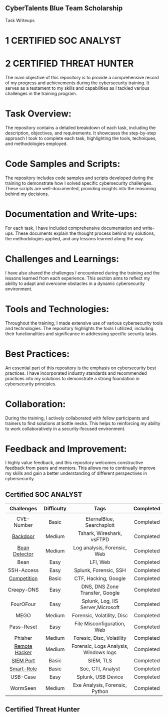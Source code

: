 ## CyberTalents Blue Team Scholarship
Task Writeups
# 1 CERTIFIED SOC ANALYST
# 2 CERTIFIED THREAT HUNTER
The main objective of this repository is to provide a comprehensive record of my progress and achievements during the cybersecurity training. It serves as a testament to my skills and capabilities as I tackled various challenges in the training program.

# Task Overview:
The repository contains a detailed breakdown of each task, including the description, objectives, and requirements. It showcases the step-by-step approach I took to complete each task, highlighting the tools, techniques, and methodologies employed.

# Code Samples and Scripts:
The repository includes code samples and scripts developed during the training to demonstrate how I solved specific cybersecurity challenges. These scripts are well-documented, providing insights into the reasoning behind my decisions.

# Documentation and Write-ups:
For each task, I have included comprehensive documentation and write-ups. These documents explain the thought process behind my solutions, the methodologies applied, and any lessons learned along the way.

# Challenges and Learnings:
I have also shared the challenges I encountered during the training and the lessons learned from each experience. This section aims to reflect my ability to adapt and overcome obstacles in a dynamic cybersecurity environment.

# Tools and Technologies:
Throughout the training, I made extensive use of various cybersecurity tools and technologies. The repository highlights the tools I utilized, including their functionalities and significance in addressing specific security tasks.

# Best Practices:
An essential part of this repository is the emphasis on cybersecurity best practices. I have incorporated industry standards and recommended practices into my solutions to demonstrate a strong foundation in cybersecurity principles.

# Collaboration:
During the training, I actively collaborated with fellow participants and trainers to find solutions at bottle necks. This helps to reinforcing my ability to work collaboratively in a security-focused environment.

# Feedback and Improvement:
I highly value feedback, and this repository welcomes constructive feedback from peers and mentors. This allows me to continually improve my skills and gain a better understanding of different perspectives in cybersecurity.


## Certified SOC ANALYST

| Challenges | Difficulty |                                                Tags                                                | Completed |
|:-------------:|:----------:|:--------------------------------------------------------------------------------------------------:|:---------:|
|               |            |                                                                                                    |           |
|     CVE-Number      |    Basic    |                                       EternalBlue, Searchsploit                                       | Completed |
|   [Backdoor](./SOC-ANALYST/Backdoor)   |   Medium   |                                            Tshark, Wireshark, vsFTPD                                            |        Completed   |
|    [Bean Detector]()    |    Medium    |                                 Log analysis, Forensic, Web                               | Completed |
|     Bean    |    Easy    |                                     LFI, Web                                     | Completed |
|    55H-Access    |    Easy    |                              Splunk, Forensic, SSH                             |  Completed|
|      [Competition]()     |    Basic    |                                 CTF, Hacking, Google                                  | Completed |
|     Creepy-DNS    |   Easy   |                               DNS, DNS Zone Transfer, Google                              |      Completed     |
|    FourOFour    |   Easy   |                                   Splunk,  Log, IIS Server,Microsoft                                   |      Completed     |
|     MEGO     |    Medium    |                                       Forensic, Volatility, Disc                                      | Completed |
|   Pass-Reset  |   Easy   |                                     File Misconfiguration, Web                                     |       Completed    |
|    Phisher    |    Medium    |                                     Foresic, Disc, Volatility                                     |        Completed   |
|      [Remote Hacker]()     |   Medium   |                           Forensic, Logs Analysis, Windows logs                          |   Completed        |
|   [SIEM Port]()   |    Basic    |                                        SIEM, TLS                                       | Completed |
|     [Smart-Role]()    |   Basic   |                                 Soc, CTI, Analyst                                 |         Completed  |
|     USB-Case    |    Easy    |                                   Splunk, USB Device                                   | Completed          |
|  WormSeen |   Medium   |                                     Exe Analysis, Forensic, Python                                    |       Completed    |



## Certified Threat Hunter




